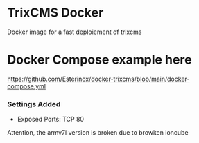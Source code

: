 # TrixCMS Docker
Docker image for a fast deploiement of trixcms

# Docker Compose example here
https://github.com/Esterinox/docker-trixcms/blob/main/docker-compose.yml

### Settings Added
- Exposed Ports: TCP 80

Attention, the armv7l version is broken due to browken ioncube
